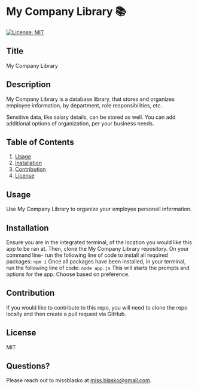 # My Company Library 📚
[![License: MIT](https://img.shields.io/badge/License-MIT-yellow.svg)](https://opensource.org/licenses/MIT)
 
## Title
  My Company Library
## Description
  My Company Library is a database library, that stores and organizes employee information, by department, role responsibilities, etc.
  
  Sensitive data, like salary details, can be stored as well. You can add additional options of organization, per your business needs.
## Table of Contents
1. [Usage](#usage)
2. [Installation](#installation)
3. [Contribution](#contribution)
4. [License](#license)
## Usage
  Use My Company Library to organize your employee personell information.
## Installation
Ensure you are in the integrated terminal, of the location you would like this app to be ran at. Then, clone the My Company Library repository. On your command line- run the following line of code to install all required packages:
 ```npm i```
Once all packages have been installed, in your terminal, run the following line of code:
```node app.js```
This will starts the prompts and options for the app. Choose based on preference.
## Contribution
If you would like to contribute to this repo, you will need to clone the repo locally and then create a pull request via GitHub.
## License
MIT
## Questions?
Please reach out to missblasko at miss.blasko@gmail.com.
  